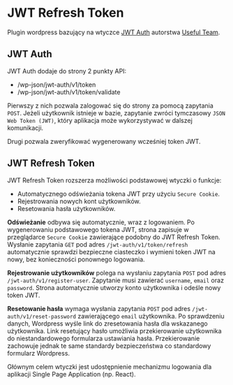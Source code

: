 # JWT Refresh Token
Plugin wordpress bazujący na wtyczce [JWT Auth](https://wordpress.org/plugins/jwt-auth/) autorstwa [Useful Team](https://usefulteam.com/).

## JWT Auth
JWT Auth dodaje do strony 2 punkty API:
* /wp-json/jwt-auth/v1/token
* /wp-json/jwt-auth/v1/token/validate

Pierwszy z nich pozwala zalogować się do strony za pomocą zapytania `POST`. Jeżeli użytkownik istnieje w bazie, zapytanie zwróci tymczasowy `JSON Web Token (JWT)`, który aplikacja może wykorzystywać w dalszej komunikacji.

Drugi pozwala zweryfikować wygenerowany wcześniej token JWT.

## JWT Refresh Token
JWT Refresh Token rozszerza możliwości podstawowej wtyczki o funkcje:
* Automatycznego odświeżania tokena JWT przy użyciu `Secure Cookie`.
* Rejestrowania nowych kont użytkowników.
* Resetowania hasła użytkowników.

**Odświeżanie** odbywa się automatycznie, wraz z logowaniem. Po wygenerowaniu podstawowego tokena JWT, strona zapisuje w przeglądarce `Secure Cookie` zawierające podobny do JWT Refresh Token. Wysłanie zapytania `GET` pod adres `/jwt-auth/v1/token/refresh` automatycznie sprawdzi bezpieczne ciasteczko i wymieni token JWT na nowy, bez konieczności ponownego logowania.

**Rejestrowanie użytkowników** polega na wysłaniu zapytania `POST` pod adres `/jwt-auth/v1/register-user`. Zapytanie musi zawierać `username`, `email` oraz `password`. Strona automatycznie utworzy konto użytkownika i odeśle nowy token JWT.

**Resetowanie hasła** wymaga wysłania zapytania `POST` pod adres `/jwt-auth/v1/reset-password` zawierającego `email` użytkownika. Po sprawdzeniu danych, Wordpress wyśle link do zresetowania hasła dla wskazanego użytkownika. Link resetujący hasło umożliwia przekierowanie użytkownika do niestandardowego formularza ustawiania hasła. Przekierowanie zachowuje jednak te same standardy bezpieczeństwa co standardowy formularz Wordpress.

Głównym celem wtyczki jest udostępnienie mechanizmu logowania dla aplikacji Single Page Application (np. React).
